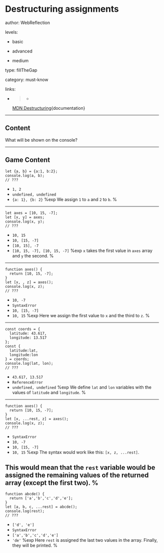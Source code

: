 # Destructuring assignments
author: WebReflection

levels:

  - basic

  - advanced

  - medium

type: fillTheGap

category: must-know

links:

  - >-
    [MDN
    Destructuring](https://developer.mozilla.org/en/docs/Web/JavaScript/Reference/Operators/Destructuring_assignment){documentation}

---
## Content

What will be shown on the console?

---
## Game Content

```
let {a, b} = {a:1, b:2};
console.log(a, b);
// ???
```
* `1, 2`
* `undefined, undefined`
* `{a: 1}, {b: 2}`
%exp
We assign `1` to `a` and `2` to `b`.
%
---
```
let axes = [10, 15, -7];
let [x, y] = axes;
console.log(x, y);
// ???
```
* `10, 15`
* `10, [15, -7]`
* `[10, 15], -7`
* `[10, 15, -7], [10, 15, -7]`
%exp
`x` takes the first value in `axes` array and `y` the second.
%
---
```
function axes() {
  return [10, 15, -7];
}
let [x, , z] = axes();
console.log(x, z);
// ???
```
* `10, -7`
* `SyntaxError`
* `10, [15, -7]`
* `10, 15`
%exp
Here we assign the first value to `x` and the third to `z`.
%
---
```
const coords = {
  latitude: 43.617,
  longitude: 13.517
};
const {
  latitude:lat,
  longitude:lon
} = coords;
console.log(lat, lon);
// ???
```
* `43.617, 13.517`
* `ReferenceError`
* `undefined, undefined`
%exp
We define `lat` and `lon` variables with the values of `latitude` and `longitude`.
%
---
```
function axes() {
  return [10, 15, -7];
}
let [x, ...rest, z] = axes();
console.log(x, z);
// ???
```
* `SyntaxError`
* `10, -7`
* `10, [15, -7]`
* `10, 15`
%exp
The syntax would work like this: `[x, z, ...rest]`.

This would mean that the `rest` variable would be assigned the remaining values of the returned array (except the first two).
%
---
```
function abcde() {
  return ['a','b','c','d','e'];
}
let [a, b, c, ...rest] = abcde();
console.log(rest);
// ???
```
* `['d', 'e']`
* `SyntaxError`
* `['a','b','c','d','e']`
* `'de'`
%exp
Here `rest` is assigned the last two values in the array.
Finally, they will be printed.
%
